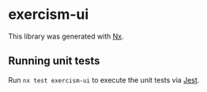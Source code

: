 # exercism-ui

This library was generated with [Nx](https://nx.dev).

## Running unit tests

Run `nx test exercism-ui` to execute the unit tests via [Jest](https://jestjs.io).
